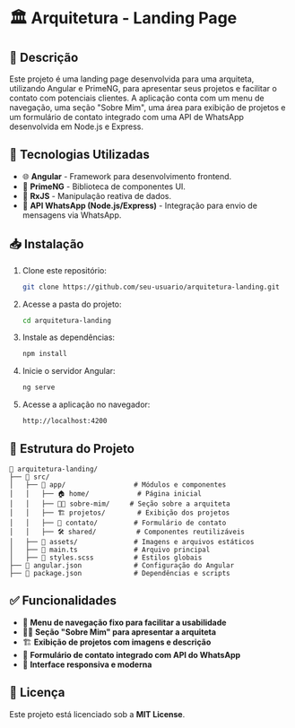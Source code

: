 # 🏛️ Arquitetura - Landing Page

## 📌 Descrição

Este projeto é uma landing page desenvolvida para uma arquiteta, utilizando Angular e PrimeNG, para apresentar seus projetos e facilitar o contato com potenciais clientes. A aplicação conta com um menu de navegação, uma seção "Sobre Mim", uma área para exibição de projetos e um formulário de contato integrado com uma API de WhatsApp desenvolvida em Node.js e Express.

## 🚀 Tecnologias Utilizadas

- 🌐 **Angular** - Framework para desenvolvimento frontend.
- 🎨 **PrimeNG** - Biblioteca de componentes UI.
- 🔄 **RxJS** - Manipulação reativa de dados.
- 💬 **API WhatsApp (Node.js/Express)** - Integração para envio de mensagens via WhatsApp.

## 📥 Instalação

1. Clone este repositório:
   ```bash
   git clone https://github.com/seu-usuario/arquitetura-landing.git
   ```

2. Acesse a pasta do projeto:
   ```bash
   cd arquitetura-landing
   ```

3. Instale as dependências:
   ```bash
   npm install
   ```

4. Inicie o servidor Angular:
   ```bash
   ng serve
   ```

5. Acesse a aplicação no navegador:
   ```
   http://localhost:4200
   ```

## 📂 Estrutura do Projeto

```
📁 arquitetura-landing/
├── 📂 src/
│   ├── 📂 app/                 # Módulos e componentes
│   │   ├── 🏠 home/            # Página inicial
│   │   ├── 👩‍🎨 sobre-mim/     # Seção sobre a arquiteta
│   │   ├── 🏗 projetos/        # Exibição dos projetos
│   │   ├── 📩 contato/         # Formulário de contato
│   │   ├── 🛠 shared/          # Componentes reutilizáveis
│   ├── 📂 assets/              # Imagens e arquivos estáticos
│   ├── 📄 main.ts              # Arquivo principal
│   ├── 📄 styles.scss          # Estilos globais
├── 📄 angular.json             # Configuração do Angular
├── 📄 package.json             # Dependências e scripts
```

## ✅ Funcionalidades

- 📌 **Menu de navegação fixo para facilitar a usabilidade**
- 👩‍🎨 **Seção "Sobre Mim" para apresentar a arquiteta**
- 🏗 **Exibição de projetos com imagens e descrição**
- 📩 **Formulário de contato integrado com API do WhatsApp**
- 🎨 **Interface responsiva e moderna**

## 📜 Licença

Este projeto está licenciado sob a **MIT License**.

